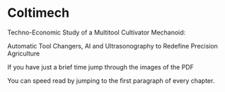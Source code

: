 # Coltimech

Techno-Economic Study of a Multitool Cultivator Mechanoid: 

Automatic Tool Changers, AI and Ultrasonography to Redefine Precision Agriculture

If you have just a brief time jump through the images of the PDF

You can speed read by jumping to the first paragraph of every chapter. 
